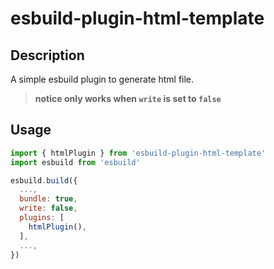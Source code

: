 # esbuild-plugin-html-template

## Description
A simple esbuild plugin to generate html file.
> __notice only works when `write` is set to `false`__

## Usage
```js
import { htmlPlugin } from 'esbuild-plugin-html-template'
import esbuild from 'esbuild'

esbuild.build({
  ...,
  bundle: true,
  write: false,
  plugins: [
    htmlPlugin(),
  ],
  ...,
})
```
